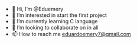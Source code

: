 - 👋 Hi, I’m @Eduemery
- 👀 I’m interested in  start the first project
- 🌱 I’m currently learning  C language
- 💞️ I’m looking to collaborate on  in all
- 📫 How to reach me  eduardoemery7@gmail.com

<!---
Eduemery/Eduemery is a ✨ special ✨ repository because its `README.md` (this file) appears on your GitHub profile.
You can click the Preview link to take a look at your changes.
--->
